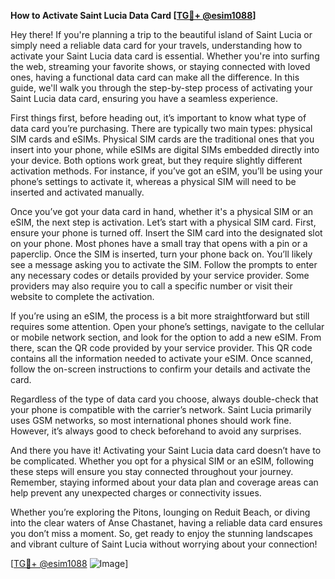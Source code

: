 **How to Activate Saint Lucia Data Card [[TG💪+ @esim1088](https://t.me/s/esim1088)]**

Hey there! If you're planning a trip to the beautiful island of Saint Lucia or simply need a reliable data card for your travels, understanding how to activate your Saint Lucia data card is essential. Whether you're into surfing the web, streaming your favorite shows, or staying connected with loved ones, having a functional data card can make all the difference. In this guide, we'll walk you through the step-by-step process of activating your Saint Lucia data card, ensuring you have a seamless experience.

First things first, before heading out, it’s important to know what type of data card you’re purchasing. There are typically two main types: physical SIM cards and eSIMs. Physical SIM cards are the traditional ones that you insert into your phone, while eSIMs are digital SIMs embedded directly into your device. Both options work great, but they require slightly different activation methods. For instance, if you’ve got an eSIM, you’ll be using your phone’s settings to activate it, whereas a physical SIM will need to be inserted and activated manually.

Once you’ve got your data card in hand, whether it's a physical SIM or an eSIM, the next step is activation. Let’s start with a physical SIM card. First, ensure your phone is turned off. Insert the SIM card into the designated slot on your phone. Most phones have a small tray that opens with a pin or a paperclip. Once the SIM is inserted, turn your phone back on. You’ll likely see a message asking you to activate the SIM. Follow the prompts to enter any necessary codes or details provided by your service provider. Some providers may also require you to call a specific number or visit their website to complete the activation.

If you’re using an eSIM, the process is a bit more straightforward but still requires some attention. Open your phone’s settings, navigate to the cellular or mobile network section, and look for the option to add a new eSIM. From there, scan the QR code provided by your service provider. This QR code contains all the information needed to activate your eSIM. Once scanned, follow the on-screen instructions to confirm your details and activate the card.

Regardless of the type of data card you choose, always double-check that your phone is compatible with the carrier’s network. Saint Lucia primarily uses GSM networks, so most international phones should work fine. However, it’s always good to check beforehand to avoid any surprises.

And there you have it! Activating your Saint Lucia data card doesn’t have to be complicated. Whether you opt for a physical SIM or an eSIM, following these steps will ensure you stay connected throughout your journey. Remember, staying informed about your data plan and coverage areas can help prevent any unexpected charges or connectivity issues.

Whether you’re exploring the Pitons, lounging on Reduit Beach, or diving into the clear waters of Anse Chastanet, having a reliable data card ensures you don’t miss a moment. So, get ready to enjoy the stunning landscapes and vibrant culture of Saint Lucia without worrying about your connection!

[[TG💪+ @esim1088](https://t.me/s/esim1088) ![Image](https://i.postimg.cc/Y0z9fWf4/image.png)]